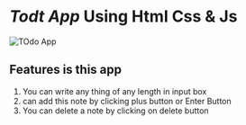 #  *Todt App* Using Html Css & Js
![TOdo App](https://github.com/Deepak-kumar-saini2/todo-app-html-css-js/blob/5f8e4ce219f1b89897e1fee38d58e9ae7aaa1693/todo%20app.PNG?raw=true)

## Features is this app
1. You can write any thing of any length in input box
2. can add this note by clicking plus button or Enter Button
3. You can delete a note by clicking on delete button
